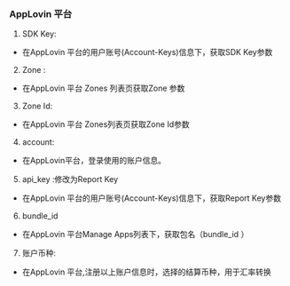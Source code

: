 ### AppLovin 平台

1. SDK Key:
- 在AppLovin 平台的用户账号(Account-Keys)信息下，获取SDK Key参数

2. Zone :
- 在AppLovin 平台 Zones 列表页获取Zone 参数

3. Zone Id:
- 在AppLovin 平台 Zones列表页获取Zone Id参数 

4. account:
  - 在AppLovin平台，登录使用的账户信息。
   
 5. api_key :修改为Report Key
 - 在AppLovin 平台的用户账号(Account-Keys)信息下，获取Report Key参数

  6. bundle_id 
  - 在AppLovin 平台Manage Apps列表下，获取包名（bundle_id ）
 
  7. 账户币种:
- 在AppLovin 平台,注册以上账户信息时，选择的结算币种，用于汇率转换

